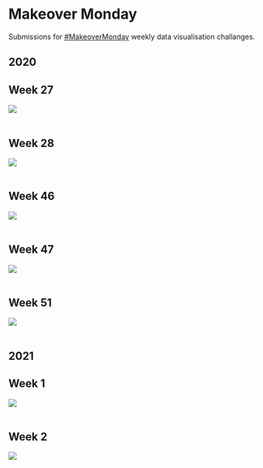 # Makeover Monday 

Submissions for [#MakeoverMonday](https://www.makeovermonday.co.uk/) weekly data visualisation challanges.

## 2020

## Week 27

<img src="/W27/W27_a.png"/> <br/><br/>

## Week 28

<img src="/W28/W28.png"/> <br/><br/>

## Week 46

<img src="/W46/W46.png"/> <br/><br/>

## Week 47

<img src="/W47/W47.png"/> <br/><br/>

## Week 51

<img src="/W51/W51.png"/> <br/><br/>

## 2021

## Week 1

<img src="/W01/W01.png"/> <br/><br/>

## Week 2

<img src="/W02/W02.png"/> <br/><br/>
